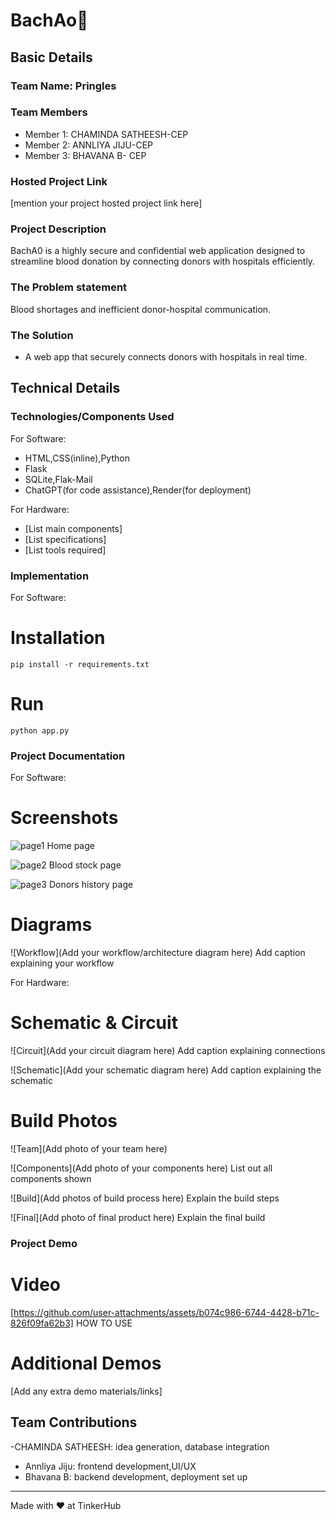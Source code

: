 # BachAo🎯


## Basic Details
### Team Name: Pringles


### Team Members
- Member 1: CHAMINDA SATHEESH-CEP
- Member 2: ANNLIYA JIJU-CEP
- Member 3: BHAVANA B- CEP

### Hosted Project Link
[mention your project hosted project link here]

### Project Description
BachA0 is a highly secure and confidential web application designed to streamline blood donation by connecting donors with hospitals efficiently.
### The Problem statement
Blood shortages and inefficient donor-hospital communication.

### The Solution
* A web app that securely connects donors with hospitals in real time.


## Technical Details
### Technologies/Components Used
For Software:
- HTML,CSS(inline),Python
- Flask
- SQLite,Flak-Mail
- ChatGPT(for code assistance),Render(for deployment)

For Hardware:
- [List main components]
- [List specifications]
- [List tools required]

### Implementation
For Software:
# Installation
```pip install -r requirements.txt```

# Run
```python app.py```

### Project Documentation
For Software:

# Screenshots
![page1](https://github.com/user-attachments/assets/f4673882-b027-45ac-ac1f-c03278765881)
Home page

![page2](https://github.com/user-attachments/assets/02fb33d1-3e77-464e-90d4-45e962e7454e)
Blood stock page

![page3](https://github.com/user-attachments/assets/04cc6c86-3af2-4644-bfe6-07c126c8d039)
Donors history page 


# Diagrams
![Workflow](Add your workflow/architecture diagram here)
Add caption explaining your workflow

For Hardware:

# Schematic & Circuit
![Circuit](Add your circuit diagram here)
Add caption explaining connections

![Schematic](Add your schematic diagram here)
Add caption explaining the schematic

# Build Photos
![Team](Add photo of your team here)


![Components](Add photo of your components here)
List out all components shown

![Build](Add photos of build process here)
Explain the build steps

![Final](Add photo of final product here)
Explain the final build

### Project Demo
# Video
[https://github.com/user-attachments/assets/b074c986-6744-4428-b71c-826f09fa62b3]
HOW TO USE

# Additional Demos
[Add any extra demo materials/links]

## Team Contributions
-CHAMINDA SATHEESH: idea generation, database integration
- Annliya Jiju: frontend development,UI/UX
- Bhavana B: backend development, deployment set up

---
Made with ❤ at TinkerHub
